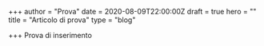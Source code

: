 +++
author = "Prova"
date = 2020-08-09T22:00:00Z
draft = true
hero = ""
title = "Articolo di prova"
type = "blog"

+++
Prova di inserimento